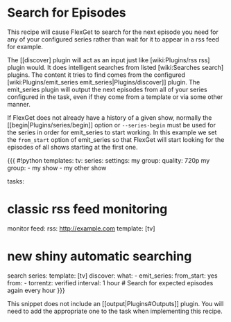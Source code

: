 # Search for Episodes

This recipe will cause FlexGet to search for the next episode you need for any of your configured series rather than wait for it to appear in a rss feed for example.

The [[discover] plugin will act as an input just like [wiki:Plugins/rss rss] plugin would. It does intelligent searches from listed [wiki:Searches search] plugins. The content it tries to find comes from the configured [wiki:Plugins/emit_series emit_series|Plugins/discover]] plugin. The emit_series plugin will output the next episodes from all of your series configured in the task, even if they come from a template or via some other manner.

If FlexGet does not already have a history of a given show, normally the [[begin|Plugins/series/begin]] option or `--series-begin` must be used for the series in order for emit_series to start working. In this example we set the `from_start` option of emit_series so that FlexGet will start looking for the episodes of all shows starting at the first one.

{{{ #!python
templates:
  tv:
    series:
      settings:
        my group:
          quality: 720p
      my group:
        - my show
        - my other show

tasks:
  # classic rss feed monitoring
  monitor feed:
    rss: http://example.com
    template: [tv]

  # new shiny automatic searching
  search series:
    template: [tv]
    discover:
      what:
        - emit_series:
            from_start: yes
      from:
        - torrentz: verified
      interval: 1 hour  # Search for expected episodes again every hour
}}}

This snippet does not include an [[output|Plugins#Outputs]] plugin. You will need to add the appropriate one to the task when implementing this recipe.

